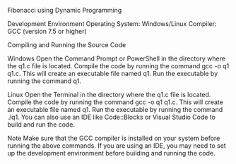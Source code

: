 Fibonacci using Dynamic Programming


Development Environment
Operating System: Windows/Linux
Compiler: GCC (version 7.5 or higher)


Compiling and Running the Source Code

Windows
Open the Command Prompt or PowerShell in the directory where the q1.c file is located.
Compile the code by running the command gcc -o q1 q1.c. This will create an executable file named q1.
Run the executable by running the command q1.

Linux
Open the Terminal in the directory where the q1.c file is located.
Compile the code by running the command gcc -o q1 q1.c. This will create an executable file named q1.
Run the executable by running the command ./q1.
You can also use an IDE like Code::Blocks or Visual Studio Code to build and run the code.

Note
Make sure that the GCC compiler is installed on your system before running the above commands.
If you are using an IDE, you may need to set up the development environment before building and running the code.